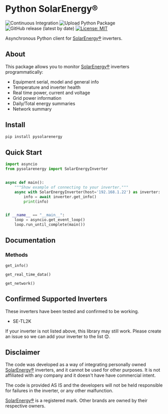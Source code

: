 # Python SolarEnergy®
![Continuous Integration](https://github.com/hallenmaia/python-solarenergy/workflows/Continuous%20Integration/badge.svg)
![Upload Python Package](https://github.com/hallenmaia/python-solarenergy/workflows/Upload%20Python%20Package/badge.svg)
![GitHub release (latest by date)](https://img.shields.io/github/v/release/hallenmaia/python-solarenergy)
[![License: MIT](https://img.shields.io/badge/License-MIT-yellow.svg)](https://opensource.org/licenses/MIT)

Asynchronous Python client for [SolarEnergy®](http://www.solarenergy.com.br) inverters.

## About

This package allows you to monitor [SolarEnergy®](http://www.solarenergy.com.br) inverters programmatically:

* Equipment serial, model and general info
* Temperature and inverter health
* Real time power, current and voltage
* Grid power information
* Daily/Total energy summaries
* Network summary

## Install

```bash
pip install pysolarenergy
```

## Quick Start

```python
import asyncio
from pysolarenergy import SolarEnergyInverter


async def main():
    """Show example of connecting to your inverter."""
    async with SolarEnergyInverter(host='192.168.1.22') as inverter:
        info = await inverter.get_info()
        print(info)


if __name__ == "__main__":
    loop = asyncio.get_event_loop()
    loop.run_until_complete(main())
```

## Documentation

### Methods

`get_info()`

`get_real_time_data()`

`get_network()`

## Confirmed Supported Inverters

These inverters have been tested and confirmed to be working.  

* SE-TL2K

If your inverter is not listed above, this library may still work. Please create an issue so we can add your inverter to the list 😊.

## Disclaimer

The code was developed as a way of integrating personally owned [SolarEnergy®](http://www.solarenergy.com.br) inverters, and it cannot be used for other purposes. It is not affiliated with any company and it doesn't have have commercial intent.

The code is provided AS IS and the developers will not be held responsible for failures in the inverter, or any other malfunction.

[SolarEnergy®](http://www.solarenergy.com.br) is a registered mark. Other brands are owned by their respective owners.